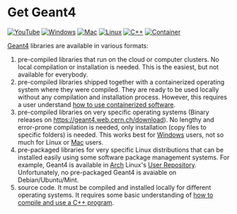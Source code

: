 # Get Geant4

[![YouTube](https://img.shields.io/badge/You-Tube-red?style=flat)](https://www.youtube.com/playlist?list=PLw3G-vTgPrdB9Nt2ekl2oL1yoqEC294Uf)
[![Windows](https://img.shields.io/badge/On-Windows-orange?style=flat)](windows)
[![Mac](https://img.shields.io/badge/On-MacOS-yellow?style=flat)](mac)
[![Linux](https://img.shields.io/badge/On-Linux-green?style=flat)](linux)
[![C++](https://img.shields.io/badge/C++-cyan?style=flat)](cpp)
[![Container](https://img.shields.io/badge/Container-blue?style=flat)](container)

[Geant4] libraries are available in various formats:

1. pre-compiled libraries that run on the cloud or computer clusters. No local compilation or installation is needed. This is the easiest, but not available for everybody.
2. pre-compiled libraries shipped together with a containerized operating system where they were compiled. They are ready to be used locally without any compilation and installation process. However, this requires a user understand [how to use containerized software](container).
3. pre-compiled libraries on very specific operating systems (Binary releases on <https://geant4.web.cern.ch/download>).  No lengthy and error-prone compilation is needed, only installation (copy files to specific folders) is needed. This works best for [Windows] users, not so much for Linux or [Mac][] users.
4. pre-packaged libraries for very specific Linux distributions that can be installed easily using some software package management systems. For example, Geant4 is available in [Arch][] Linux's [User Repository][AUR]. Unfortunately, no pre-packaged Geant4 is avaiable on Debian/Ubuntu/Mint.
4. source code. It must be compiled and installed locally for different operating systems. It requires some basic understanding of [how to compile and use a C++ program](cpp).

[Geant4]: ..
[Windows]: windows
[Arch]: https://archlinux.org
[AUR]: https://aur.archlinux.org/packages/geant4
[Mac]: mac
